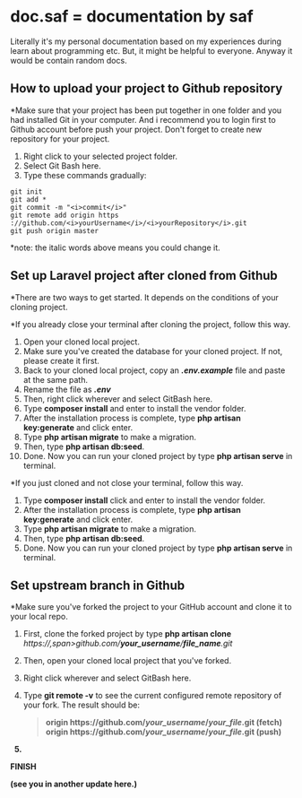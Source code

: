 # doc.saf = documentation by saf

Literally it's my personal documentation based on my experiences during learn about programming etc. But, it might be helpful to everyone. Anyway it would be contain random docs.

<h2>How to upload your project to Github repository</h2>
*Make sure that your project has been put together in one folder and you had installed Git in your computer.
And i recommend you to login first to Github account before push your project. Don't forget to create new repository for your project.

1. Right click to your selected project folder.
2. Select Git Bash here.
3. Type these commands gradually:
> <ul>
    git init
    git add *
    git commit -m "<i>commit</i>"
    git remote add origin https ://github.com/<i>yourUsername</i>/<i>yourRepository</i>.git
    git push origin master
  </ul>  
    
*note: the italic words above means you could change it.

<h2>Set up Laravel project after cloned from Github</h2>
*There are two ways to get started. It depends on the conditions of your cloning project.
  
*If you already close your terminal after cloning the project, follow this way.
1. Open your cloned local project.
2. Make sure you've created the database for your cloned project. If not, please create it first.
3. Back to your cloned local project, copy an <b><i>.env.example</i></b> file and paste at the same path. 
4. Rename the file as <b><i>.env</i></b>
5. Then, right click wherever and select GitBash here.
6. Type <b>composer install</b> and enter to install the vendor folder.
7. After the installation process is complete, type <b>php artisan key:generate</b> and click enter.
8. Type <b>php artisan migrate</b> to make a migration.
9. Then, type <b>php artisan db:seed</b>.
10. Done. Now you can run your cloned project by type <b>php artisan serve</b> in terminal.

*If you just cloned and not close your terminal, follow this way.
1. Type <b>composer install</b> click and enter to install the vendor folder.
2. After the installation process is complete, type <b>php artisan key:generate</b> and click enter.
3. Type <b>php artisan migrate</b> to make a migration.
4. Then, type <b>php artisan db:seed</b>.
5. Done. Now you can run your cloned project by type <b>php artisan serve</b> in terminal.

<h2>Set upstream branch in Github</h2>
*Make sure you've forked the project to your GitHub account and clone it to your local repo.

1. First, clone the forked project by type <b>php artisan clone</b> <i>https://,span></span>github.com/<b>your_username</b>/<b>file_name</b>.git</i>
3. Then, open your cloned local project that you've forked.
4. Right click wherever and select GitBash here.
5. Type <b>git remote -v</b> to see the current configured remote repository of your fork. The result should be:  
    
   > <b>origin https://<span></span>github.com/<i>your_username</i>/<i>your_file</i>.git (fetch)  
   > <b>origin https://<span></span>github.com/<i>your_username</i>/<i>your_file</i>.git (push)
7. 

<b>FINISH</b>
  
(see you in another update here.)
